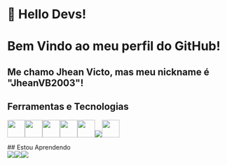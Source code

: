 # 👋 Hello Devs! 
# Bem Vindo ao meu perfil do GitHub!
## Me chamo Jhean Victo, mas meu nickname é "JheanVB2003"!
  ## Ferramentas e Tecnologias
<div>

<img loading="lazy" src="https://icongr.am/devicon/git-original.svg?size=40&color=currentColor" width="40" height="40"/><img loading="lazy" src="https://devicon-website.vercel.app/api/github/original.svg" width="40" height="40"><img loading="lazy" src="https://icongr.am/devicon/html5-original.svg?size=40&color=currentColor" width="40" height="40"/><img loading="lazy" src="https://icongr.am/devicon/css3-original.svg?size=40&color=currentColor" width="40" height="40"/><img loading="lazy" src="https://icongr.am/devicon/java-original.svg?size=40&color=currentColor" width="40" height="40"/><img src="https://devicon-website.vercel.app/api/spring/original.svg"></img><img loading="lazy" src="https://icongr.am/devicon/mysql-original-wordmark.svg?size=40&color=currentColor" width="40" height="40"/>
</div>
## Estou Aprendendo
<div>
<img src="https://devicon-website.vercel.app/api/php/original.svg"></img><img src="https://devicon-website.vercel.app/api/python/original.svg"></img><img src="https://devicon-website.vercel.app/api/javascript/original.svg"></img>

  
</div>













